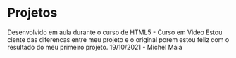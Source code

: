 # Projetos 
 Desenvolvido em aula durante o curso de HTML5 - Curso em Video 
 Estou ciente das diferencas entre meu projeto e o original porem estou feliz com o resultado do meu primeiro projeto.
 19/10/2021 - Michel Maia
